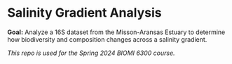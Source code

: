 # Salinity Gradient Analysis

**Goal:** Analyze a 16S dataset from the Misson-Aransas Estuary to determine how biodiversity and composition changes across a salinity gradient.

<i>This repo is used for the Spring 2024 BIOMI 6300 course.</i>
